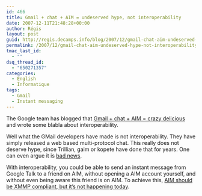 ```yaml
---
id: 466
title: Gmail + chat + AIM = undeserved hype, not interoperability
date: 2007-12-11T21:48:28+00:00
author: Régis
layout: post
guid: http://regis.decamps.info/blog/2007/12/gmail-chat-aim-undeserved-hype-not-interoperability/
permalink: /2007/12/gmail-chat-aim-undeserved-hype-not-interoperability/
tmac_last_id:
  - ""
dsq_thread_id:
  - "650271357"
categories:
  - English
  - Informatique
tags:
  - Gmail
  - Instant messaging
---
```

The Google team has blogged that [Gmail + chat + AIM = crazy delicious](http://gmailblog.blogspot.com/2007/12/gmail-chat-aim-crazy-delicious.html) and wrote some blabla about interoperability.

Well what the GMail developers have made is not interoperability. They have simply released a web based multi-protocol chat. This really does not deserve hype, since Trillian, gaim or kopete have done that for years. One can even argue it is [bad news](http://serendipity.ruwenzori.net/index.php/2007/12/05/aim-for-gmail-users-is-bad-news).

With interoperability, you could be able to send an instant message from Google Talk to a friend on AIM, without opening a AIM account yourself, and without even being aware this friend is on AIM. To achieve this, [AIM should be XMMP compliant, but it’s not happening today](http://gregoire.menuel.free.fr/blog/?p=10).
